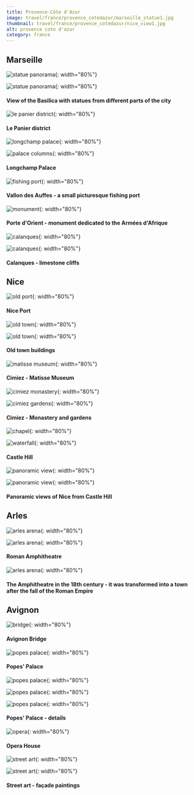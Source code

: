 ```yaml
---
title: Provence-Côte d'Azur
image: travel/france/provence_cotedazur/marseille_statue1.jpg
thumbnail: travel/france/provence_cotedazur/nice_view1.jpg
alt: provence cote d'azur
category: france
---
```


## Marseille

![statue panorama](./assets/img/travel/france/provence_cotedazur/marseille_statue2.jpg){: width="80%"}

![statue panorama](./assets/img/travel/france/provence_cotedazur/marseille_statue3.jpg){: width="80%"}

#### View of the Basilica with statues from different parts of the city

![le panier district](./assets/img/travel/france/provence_cotedazur/marseille_panier.jpg){: width="80%"}

#### Le Panier district

![longchamp palace](./assets/img/travel/france/provence_cotedazur/marseille_longchamp1.jpg){: width="80%"}

![palace columns](./assets/img/travel/france/provence_cotedazur/marseille_longchamp2.jpg){: width="80%"}

#### Longchamp Palace

![fishing port](./assets/img/travel/france/provence_cotedazur/marseille_auffes.jpg){: width="80%"}

#### Vallon des Auffes - a small picturesque fishing port

![monument](./assets/img/travel/france/provence_cotedazur/marseille_monument.jpg){: width="80%"}

#### Porte d'Orient - monument dedicated to the Armées d'Afrique

![calanques](./assets/img/travel/france/provence_cotedazur/marseille_calanques1.jpg){: width="80%"}

![calanques](./assets/img/travel/france/provence_cotedazur/marseille_calanques2.jpg){: width="80%"}

#### Calanques - limestone cliffs

## Nice

![old port](./assets/img/travel/france/provence_cotedazur/nice_port.jpg){: width="80%"}

#### Nice Port

![old town](./assets/img/travel/france/provence_cotedazur/nice_buildings1.jpg){: width="80%"}

![old town](./assets/img/travel/france/provence_cotedazur/nice_buildings2.jpg){: width="80%"}

#### Old town buildings

![matisse museum](./assets/img/travel/france/provence_cotedazur/nice_matisse.jpg){: width="80%"}

#### Cimiez - Matisse Museum

![cimiez monastery](./assets/img/travel/france/provence_cotedazur/nice_cimiez1.jpg){: width="80%"}

![cimiez gardens](./assets/img/travel/france/provence_cotedazur/nice_cimiez2.jpg){: width="80%"}

#### Cimiez - Monastery and gardens

![chapel](./assets/img/travel/france/provence_cotedazur/nice_chapel.jpg){: width="80%"}

![waterfall](./assets/img/travel/france/provence_cotedazur/nice_waterfall.jpg){: width="80%"}

#### Castle Hill

![panoramic view](./assets/img/travel/france/provence_cotedazur/nice_view1.jpg){: width="80%"}

![panoramic view](./assets/img/travel/france/provence_cotedazur/nice_view2.jpg){: width="80%"}

#### Panoramic views of Nice from Castle Hill

## Arles

![arles arena](./assets/img/travel/france/provence_cotedazur/arles_arena1.jpg){: width="80%"}

![arles arena](./assets/img/travel/france/provence_cotedazur/arles_arena2.jpg){: width="80%"}

#### Roman Amphitheatre

![arles arena](./assets/img/travel/france/provence_cotedazur/arles_arena_postcard.jpg){: width="80%"}

#### The Amphitheatre in the 18th century - it was transformed into a town after the fall of the Roman Empire

## Avignon

![bridge](./assets/img/travel/france/provence_cotedazur/avignon_bridge.jpg){: width="80%"}

#### Avignon Bridge

![popes palace](./assets/img/travel/france/provence_cotedazur/avignon_palace.jpg){: width="80%"}

#### Popes' Palace

![popes palace](./assets/img/travel/france/provence_cotedazur/avignon_arch1.jpg){: width="80%"}

![popes palace](./assets/img/travel/france/provence_cotedazur/avignon_arch2.jpg){: width="80%"}

![popes palace](./assets/img/travel/france/provence_cotedazur/avignon_passage.jpg){: width="80%"}

#### Popes' Palace - details

![opera](./assets/img/travel/france/provence_cotedazur/avignon_opera.jpg){: width="80%"}

#### Opera House

![street art](./assets/img/travel/france/provence_cotedazur/avignon_street1.jpg){: width="80%"}

![street art](./assets/img/travel/france/provence_cotedazur/avignon_street2.jpg){: width="80%"}

#### Street art - façade paintings
